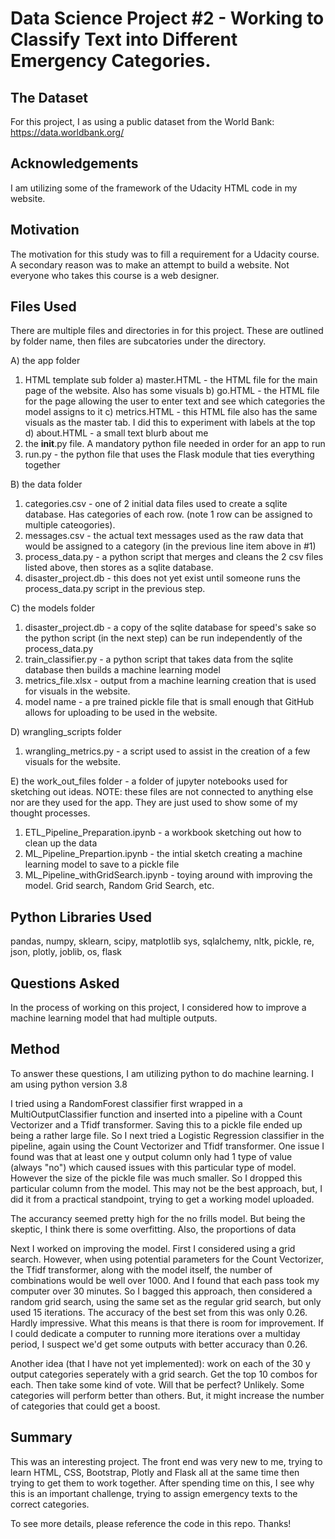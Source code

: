 # Data Science Project #2 - Working to Classify Text into Different Emergency Categories.

## The Dataset
For this project, I as using a public dataset from the World Bank: 
https://data.worldbank.org/


## Acknowledgements 
I am utilizing some of the framework of the Udacity HTML code in my website. 


## Motivation
The motivation for this study was to fill a requirement for a Udacity course. A secondary reason was to make an attempt to build a website. Not everyone who takes this course is a web designer.


## Files Used
There are multiple files and directories in for this project. These are outlined by folder name, then files are subcatories under the directory.

A) the app folder 
 1) HTML template sub folder
   a) master.HTML - the HTML file for the main page of the website. Also has some visuals 
   b) go.HTML - the HTML file for the page allowing the user to enter text and see which categories the model assigns to it
   c) metrics.HTML - this HTML file also has the same visuals as the master tab. I did this to experiment with labels at the top
   d) about.HTML - a small text blurb about me
 2) the __init__.py file. A mandatory python file needed in order for an app to run
 3) run.py - the python file that uses the Flask module that ties everything together
    
B) the data folder
 1) categories.csv - one of 2 initial data files used to create a sqlite database. Has categories of each row. (note 1 row can be assigned to multiple cateogories).
 2) messages.csv - the actual text messages used as the raw data that would be assigned to a category (in the previous line item above in #1)
 3) process_data.py - a python script that merges and cleans the 2 csv files listed above, then stores as a sqlite database.
 4) disaster_project.db - this does not yet exist until someone runs the process_data.py script in the previous step.
    
C) the models folder
 1) disaster_project.db - a copy of the sqlite database for speed's sake so the python script (in the next step) can be run independently of the process_data.py
 2) train_classifier.py - a python script that takes data from the sqlite database then builds a machine learning model
 3) metrics_file.xlsx - output from a machine learning creation that is used for visuals in the website.
 4) model name - a pre trained pickle file that is small enough that GitHub allows for uploading to be used in the website.
    
D) wrangling_scripts folder
 1) wrangling_metrics.py - a script used to assist in the creation of a few visuals for the website.
    
E) the work_out_files folder - a folder of jupyter notebooks used for sketching out ideas. NOTE: these files are not connected to anything else nor are they used for the app. They are just used to show some of my thought processes.
 1) ETL_Pipeline_Preparation.ipynb - a workbook sketching out how to clean up the data
 2) ML_Pipeline_Prepartion.ipynb - the intial sketch creating a machine learning model to save to a pickle file
 3) ML_Pipeline_withGridSearch.ipynb - toying around with improving the model. Grid search, Random Grid Search, etc. 
  


## Python Libraries Used
pandas, 
numpy,
sklearn, 
scipy,
matplotlib
sys, 
sqlalchemy,
nltk, 
pickle,
re,
json,
plotly,
joblib,
os,
flask

## Questions Asked
In the process of working on this project, I considered how to improve a machine learning model that had multiple outputs. 


## Method
To answer these questions, I am utilizing python to do machine learning. I am using python version 3.8

I tried using a RandomForest classifier first wrapped in a MultiOutputClassifier function and inserted into a pipeline with a Count Vectorizer and a Tfidf transformer. 
Saving this to a pickle file ended up being a rather large file. 
So I next tried a Logistic Regression classifier in the pipeline, again using the Count Vectorizer and Tfidf transformer. 
One issue I found was that at least one y output column only had 1 type of value (always "no") which caused issues with this particular type of model. However the size of the pickle file was much smaller. So I dropped this particular column from the model. This may not be the best approach, but, I did it from a practical standpoint, trying to get a working model uploaded. 

The accurancy seemed pretty high for the no frills model. But being the skeptic, I think there is some overfitting. Also, the proportions of data

Next I worked on improving the model. First I considered using a grid search. However, when using potential parameters for the Count Vectorizer, the Tfidf transformer, along with the model itself, the number of combinations would be well over 1000. And I found that each pass took my computer over 30 minutes. 
So I bagged this approach, then considered a random grid search, using the same set as the regular grid search, but only used 15 iterations. The accuracy of the best set from this was only 0.26. Hardly impressive. What this means is that there is room for improvement. If I could dedicate a computer to running more iterations over a multiday period, I suspect we'd get some outputs with better accuracy than 0.26. 

Another idea (that I have not yet implemented): work on each of the 30 y output categories seperately with a grid search. Get the top 10 combos for each. Then take some kind of vote. Will that be perfect? Unlikely. Some categories will perform better than others. But, it might increase the number of categories that could get a boost. 


## Summary

This was an interesting project. The front end was very new to me, trying to learn HTML, CSS, Bootstrap, Plotly and Flask all at the same time then trying to get them to work together. 
After spending time on this, I see why this is an important challenge, trying to assign emergency texts to the correct categories. 

To see more details, please reference the code in this repo. Thanks! 

 




